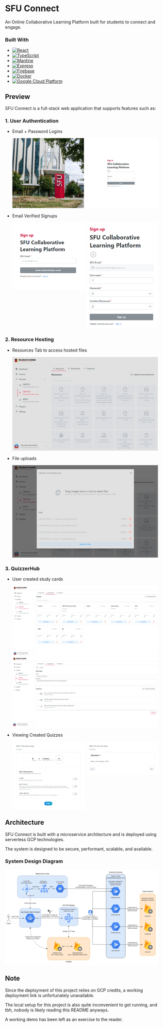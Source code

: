 # SFU Connect
An Online Collaborative Learning Platform built for students to connect and engage. 

### Built With

* [![React](https://img.shields.io/badge/React-61DAFB?style=flat-square&logo=react&logoColor=white)](https://reactjs.org/)
* [![TypeScript](https://img.shields.io/badge/TypeScript-3178C6?style=flat-square&logo=typescript&logoColor=white)](https://www.typescriptlang.org/)
* [![Mantine](https://img.shields.io/badge/Mantine-6B5A95?style=flat-square&logo=mantine&logoColor=white)](https://mantine.dev/)
* [![Express](https://img.shields.io/badge/Express-000000?style=flat-square&logo=express&logoColor=white)](https://expressjs.com/)
* [![Firebase](https://img.shields.io/badge/Firebase-FFCA28?style=flat-square&logo=firebase&logoColor=black)](https://firebase.google.com/)
* [![Docker](https://img.shields.io/badge/Docker-2496ED?style=flat-square&logo=docker&logoColor=white)](https://www.docker.com/)
* [![Google Cloud Platform](https://img.shields.io/badge/Google_Cloud_Platform-4285F4?style=flat-square&logo=google-cloud&logoColor=white)](https://cloud.google.com/)

## Preview

SFU Connect is a full-stack web application that supports features such as:

### 1. User Authentication

- Email + Password Logins
  
  ![login](./images/login.jpg)

- Email Verified Signups
  <p float="left">
    <img src="./images/authenticate.png" align="top" width="50%" />
    <img src="./images/signup.png" width="49%"/> 
  </p>

### 2. Resource Hosting

- Resources Tab to access hosted files
  
    ![resources_tab](./images/resources_tab.png)

- File uploads
  
    ![file_upload](./images/file_upload.png)

### 3. QuizzerHub

- User created study cards

  ![quizzerhub](./images/quizzerhub.png)
  ![quizzerhub_create](./images/quizzerhub_create.png)

- Viewing Created Quizzes
  <p float="left">
    <img src="./images/quizzerhub_details.png" align="top" width="50%"/>
    <img src="./images/quizzerhub_view.png" width="49%"/> 
  </p>

## Architecture

SFU Connect is built with a microservice architecture and is deployed using serverless GCP technologies.

The system is designed to be secure, performant, scalable, and available. 

### System Design Diagram
![diagram](./images/diagram.png)

## Note

Since the deployment of this project relies on GCP credits, a working deployment link is unfortunately unavailable. 

The local setup for this project is also quite inconvenient to get running, and tbh, nobody is likely reading this README anyways.

A working demo has been left as an exercise to the reader.
